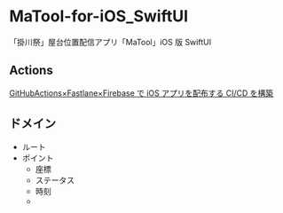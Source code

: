 # MaTool-for-iOS_SwiftUI

「掛川祭」屋台位置配信アプリ「MaTool」iOS 版 SwiftUI

## Actions

[GitHubActions×Fastlane×Firebase で iOS アプリを配布する CI/CD を構築](https://note.com/resan0725/n/nc84186fa841c)


## ドメイン
- ルート
- ポイント
    - 座標
    - ステータス
    - 時刻
    - 